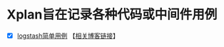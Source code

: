 # Xplan旨在记录各种代码或中间件用例

- [x] [logstash简单用例](https://github.com/josiahdeng/Xplan/tree/master/logstash_sample) 【[相关博客链接](https://josiahdeng.github.io/2022/07/25/使用logstash同步mysql至elasticsearch/)】


